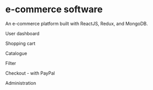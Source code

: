 # e-commerce software 
An e-commerce platform built with ReactJS, Redux, and MongoDB.

User dashboard

Shopping cart

Catalogue

Filter

Checkout - with PayPal

Administration

